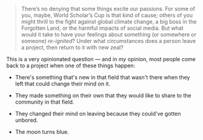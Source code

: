 > There’s no denying that some things excite our passions. For some of you, maybe, World Scholar’s Cup is that kind of cause; others of you might thrill to the fight against global climate change, a big boss in the Forgotten Land, or the harmful impacts of social media. But what would it take to have your feelings about something (or somewhere or someone) *re-ignited*? Under what circumstances does a person leave a project, then return to it with new zeal?

This is a very opinionated question — and in *my* opinion, most people come back to a project when one of these things happen:

 - There's something that's new in that field that wasn't there when they left that could change their mind on it.
 
 - They made something on their own that they would like to share to the community in that field.

 - They changed their mind on leaving because they could've gotten *un*bored.

 - The moon turns blue.

